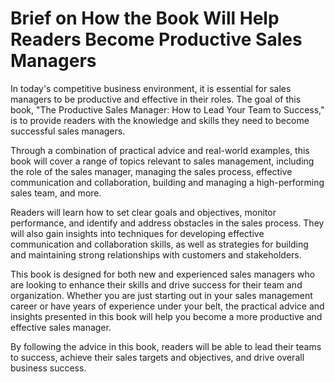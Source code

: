 Brief on How the Book Will Help Readers Become Productive Sales Managers
======================================================================================

In today's competitive business environment, it is essential for sales managers to be productive and effective in their roles. The goal of this book, "The Productive Sales Manager: How to Lead Your Team to Success," is to provide readers with the knowledge and skills they need to become successful sales managers.

Through a combination of practical advice and real-world examples, this book will cover a range of topics relevant to sales management, including the role of the sales manager, managing the sales process, effective communication and collaboration, building and managing a high-performing sales team, and more.

Readers will learn how to set clear goals and objectives, monitor performance, and identify and address obstacles in the sales process. They will also gain insights into techniques for developing effective communication and collaboration skills, as well as strategies for building and maintaining strong relationships with customers and stakeholders.

This book is designed for both new and experienced sales managers who are looking to enhance their skills and drive success for their team and organization. Whether you are just starting out in your sales management career or have years of experience under your belt, the practical advice and insights presented in this book will help you become a more productive and effective sales manager.

By following the advice in this book, readers will be able to lead their teams to success, achieve their sales targets and objectives, and drive overall business success.
